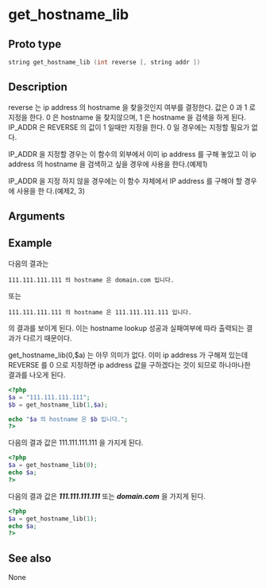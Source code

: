 # get_hostname_lib

## Proto type

```c
string get_hostname_lib (int reverse [, string addr ])
```

## Description

reverse 는 ip address 의 hostname 을 찾을것인지 여부를 결정한다. 값은 0 과 1 로 지정을 한다.
0 은 hostname 을 찾지않으며, 1 은 hostname 을 검색을 하게 된다. IP_ADDR 은 REVERSE 의 값이 1
일때만 지정을 한다. 0 일 경우에는 지정할 필요가 없다.

IP_ADDR 을 지정할 경우는 이 함수의 외부에서 이미 ip address 를 구해 놓았고 이 ip address  의
hostname 을 검색하고 싶을 경우에 사용을 한다.(예제1)

IP_ADDR 을 지정 하지 않을 경우에는 이 함수 자체에서 IP address 를 구해야 할 경우에 사용을 한
다.(예제2, 3)

## Arguments


## Example

다음의 결과는

```111.111.111.111 의 hostname 은 domain.com 입니다.```

또는

```111.111.111.111 의 hostname 은 111.111.111.111 입니다.```

의 결과를 보이게 된다. 이는 hostname lookup 성공과 실패여부에 따라 출력되는 결과가 다르기 때문이다.

get_hostname_lib(0,$a) 는 아무 의미가 없다. 이미 ip address 가 구해져 있는데 REVERSE 를 0 으로 지정하면 ip address 값을 구하겠다는 것이 되므로 하나마나한 결과를 나오게 된다.

```php
<?php
$a = "111.111.111.111";
$b = get_hostname_lib(1,$a);

echo "$a 의 hostname 은 $b 입니다.";
?>
```
다음의 결과 값은 111.111.111.111 을 가지게 된다.

```php
<?php
$a = get_hostname_lib(0);
echo $a;
?>
```

다음의 결과 값은 ___111.111.111.111___ 또는 ___domain.com___ 을 가지게 된다.

```php
<?php
$a = get_hostname_lib(1);
echo $a;
?>
```

## See also
None


